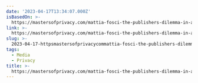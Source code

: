 ```yaml
---
date: '2023-04-17T13:34:07.000Z'
isBasedOn: >-
  https://mastersofprivacy.com/mattia-fosci-the-publishers-dilemma-in-a-first-party-data-world/
link: >-
  https://mastersofprivacy.com/mattia-fosci-the-publishers-dilemma-in-a-first-party-data-world/
slug: >-
  2023-04-17-httpsmastersofprivacycommattia-fosci-the-publishers-dilemma-in-a-first-party-data-world
tags:
  - Media
  - Privacy
title: >-
  https://mastersofprivacy.com/mattia-fosci-the-publishers-dilemma-in-a-first-party-data-world/
---
```


